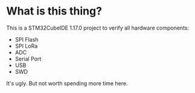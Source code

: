 # What is this thing?

This is a STM32CubeIDE 1.17.0 project to verify all hardware components:

 - SPI Flash
 - SPI LoRa
 - ADC
 - Serial Port
 - USB
 - SWD


 It's ugly. But not worth spending more time here.